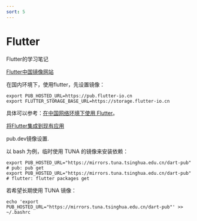 ```yaml
---
sort: 5
---
```


# Flutter

Flutter的学习笔记

[Flutter中国镜像网站](https://flutter.cn/)

在国内环境下，使用flutter，先设置镜像：

```shell
export PUB_HOSTED_URL=https://pub.flutter-io.cn
export FLUTTER_STORAGE_BASE_URL=https://storage.flutter-io.cn
```

具体可以参考：[在中国网络环境下使用 Flutter](https://flutter.cn/community/china)。

[将Flutter集成到现有应用](https://flutter.cn/docs/development/add-to-app)



pub.dev镜像设置.

以 bash 为例，临时使用 TUNA 的镜像来安装依赖：

```shell
export PUB_HOSTED_URL="https://mirrors.tuna.tsinghua.edu.cn/dart-pub" # pub: pub get 
export PUB_HOSTED_URL="https://mirrors.tuna.tsinghua.edu.cn/dart-pub" # flutter: flutter packages get 
```

若希望长期使用 TUNA 镜像：

```shell
echo 'export PUB_HOSTED_URL="https://mirrors.tuna.tsinghua.edu.cn/dart-pub"' >> ~/.bashrc
```

